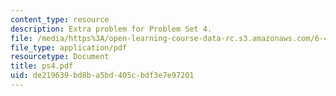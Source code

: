```yaml
---
content_type: resource
description: Extra problem for Problem Set 4.
file: /media/https%3A/open-learning-course-data-rc.s3.amazonaws.com/6-450-principles-of-digital-communications-i-fall-2006/de219639bd8ba5bd405cbdf3e7e97201_ps4.pdf
file_type: application/pdf
resourcetype: Document
title: ps4.pdf
uid: de219639-bd8b-a5bd-405c-bdf3e7e97201
---
```

